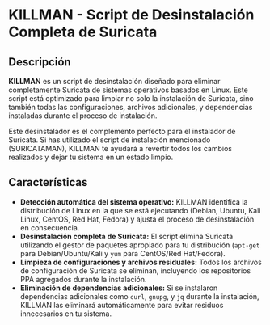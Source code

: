 # KILLMAN - Script de Desinstalación Completa de Suricata

## Descripción
**KILLMAN** es un script de desinstalación diseñado para eliminar completamente Suricata de sistemas operativos basados en Linux. Este script está optimizado para limpiar no solo la instalación de Suricata, sino también todas las configuraciones, archivos adicionales, y dependencias instaladas durante el proceso de instalación.

Este desinstalador es el complemento perfecto para el instalador de Suricata. Si has utilizado el script de instalación mencionado (SURICATAMAN), KILLMAN te ayudará a revertir todos los cambios realizados y dejar tu sistema en un estado limpio.

## Características
- **Detección automática del sistema operativo:** KILLMAN identifica la distribución de Linux en la que se está ejecutando (Debian, Ubuntu, Kali Linux, CentOS, Red Hat, Fedora) y ajusta el proceso de desinstalación en consecuencia.
- **Desinstalación completa de Suricata:** El script elimina Suricata utilizando el gestor de paquetes apropiado para tu distribución (`apt-get` para Debian/Ubuntu/Kali y `yum` para CentOS/Red Hat/Fedora).
- **Limpieza de configuraciones y archivos residuales:** Todos los archivos de configuración de Suricata se eliminan, incluyendo los repositorios PPA agregados durante la instalación.
- **Eliminación de dependencias adicionales:** Si se instalaron dependencias adicionales como `curl`, `gnupg`, y `jq` durante la instalación, KILLMAN las eliminará automáticamente para evitar residuos innecesarios en tu sistema.


